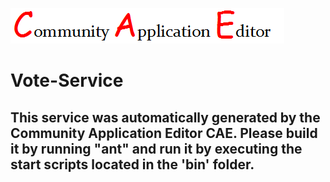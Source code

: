 ![CAE](https://github.com/cae-development/application-Test3/blob/master/microservice-Vote-Service/img/logo.png)  

Vote-Service
===================


This service was automatically generated by the Community Application Editor CAE. Please build it by running "ant" and run it by executing the start scripts located in the 'bin' folder.
---------------
